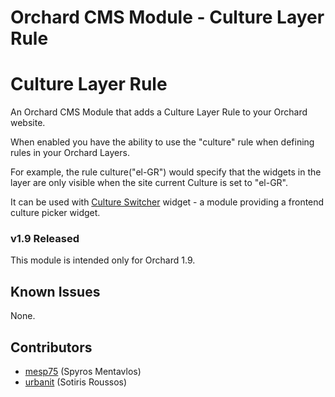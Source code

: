 # Orchard CMS Module - Culture Layer Rule

Culture Layer Rule
====================

An Orchard CMS Module that adds a Culture Layer Rule to your Orchard website.

When enabled you have the ability to use the "culture" rule when defining rules in your Orchard Layers.

For example, the rule culture("el-GR") would specify that the widgets in the layer are only visible when the site current Culture is set to "el-GR".

It can be used with [Culture Switcher](https://orchardcultureswitcher.codeplex.com/) widget - a module providing a frontend culture picker widget.

### v1.9 Released

This module is intended only for Orchard 1.9.

## Known Issues

None.

## Contributors

  - [mesp75](https://github.com/mesp75) (Spyros Mentavlos)
  - [urbanit](https://github.com/urbanit) (Sotiris Roussos)

